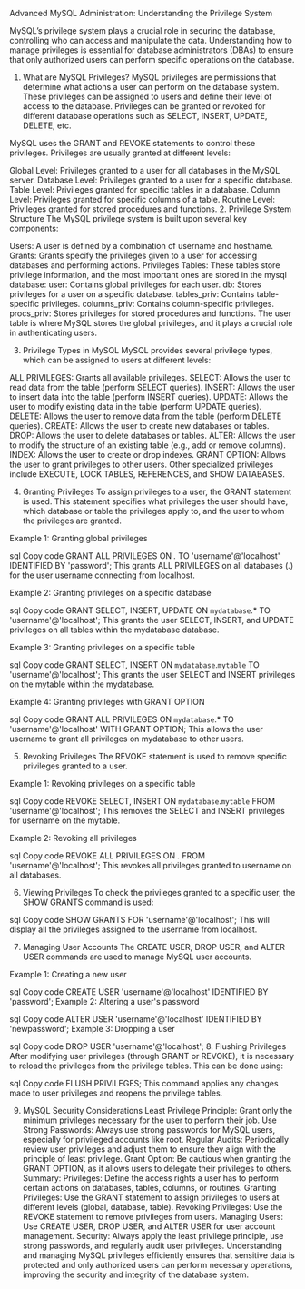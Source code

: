Advanced MySQL Administration: Understanding the Privilege System

MySQL’s privilege system plays a crucial role in securing the database, controlling who can access and manipulate the data. Understanding how to manage privileges is essential for database administrators (DBAs) to ensure that only authorized users can perform specific operations on the database.

1. What are MySQL Privileges?
MySQL privileges are permissions that determine what actions a user can perform on the database system. These privileges can be assigned to users and define their level of access to the database. Privileges can be granted or revoked for different database operations such as SELECT, INSERT, UPDATE, DELETE, etc.

MySQL uses the GRANT and REVOKE statements to control these privileges. Privileges are usually granted at different levels:

Global Level: Privileges granted to a user for all databases in the MySQL server.
Database Level: Privileges granted to a user for a specific database.
Table Level: Privileges granted for specific tables in a database.
Column Level: Privileges granted for specific columns of a table.
Routine Level: Privileges granted for stored procedures and functions.
2. Privilege System Structure
The MySQL privilege system is built upon several key components:

Users: A user is defined by a combination of username and hostname.
Grants: Grants specify the privileges given to a user for accessing databases and performing actions.
Privileges Tables: These tables store privilege information, and the most important ones are stored in the mysql database:
user: Contains global privileges for each user.
db: Stores privileges for a user on a specific database.
tables_priv: Contains table-specific privileges.
columns_priv: Contains column-specific privileges.
procs_priv: Stores privileges for stored procedures and functions.
The user table is where MySQL stores the global privileges, and it plays a crucial role in authenticating users.

3. Privilege Types in MySQL
MySQL provides several privilege types, which can be assigned to users at different levels:

ALL PRIVILEGES: Grants all available privileges.
SELECT: Allows the user to read data from the table (perform SELECT queries).
INSERT: Allows the user to insert data into the table (perform INSERT queries).
UPDATE: Allows the user to modify existing data in the table (perform UPDATE queries).
DELETE: Allows the user to remove data from the table (perform DELETE queries).
CREATE: Allows the user to create new databases or tables.
DROP: Allows the user to delete databases or tables.
ALTER: Allows the user to modify the structure of an existing table (e.g., add or remove columns).
INDEX: Allows the user to create or drop indexes.
GRANT OPTION: Allows the user to grant privileges to other users.
Other specialized privileges include EXECUTE, LOCK TABLES, REFERENCES, and SHOW DATABASES.

4. Granting Privileges
To assign privileges to a user, the GRANT statement is used. This statement specifies what privileges the user should have, which database or table the privileges apply to, and the user to whom the privileges are granted.

Example 1: Granting global privileges

sql
Copy code
GRANT ALL PRIVILEGES ON *.* TO 'username'@'localhost' IDENTIFIED BY 'password';
This grants ALL PRIVILEGES on all databases (*.*) for the user username connecting from localhost.

Example 2: Granting privileges on a specific database

sql
Copy code
GRANT SELECT, INSERT, UPDATE ON `mydatabase`.* TO 'username'@'localhost';
This grants the user SELECT, INSERT, and UPDATE privileges on all tables within the mydatabase database.

Example 3: Granting privileges on a specific table

sql
Copy code
GRANT SELECT, INSERT ON `mydatabase`.`mytable` TO 'username'@'localhost';
This grants the user SELECT and INSERT privileges on the mytable within the mydatabase.

Example 4: Granting privileges with GRANT OPTION

sql
Copy code
GRANT ALL PRIVILEGES ON `mydatabase`.* TO 'username'@'localhost' WITH GRANT OPTION;
This allows the user username to grant all privileges on mydatabase to other users.

5. Revoking Privileges
The REVOKE statement is used to remove specific privileges granted to a user.

Example 1: Revoking privileges on a specific table

sql
Copy code
REVOKE SELECT, INSERT ON `mydatabase`.`mytable` FROM 'username'@'localhost';
This removes the SELECT and INSERT privileges for username on the mytable.

Example 2: Revoking all privileges

sql
Copy code
REVOKE ALL PRIVILEGES ON *.* FROM 'username'@'localhost';
This revokes all privileges granted to username on all databases.

6. Viewing Privileges
To check the privileges granted to a specific user, the SHOW GRANTS command is used:

sql
Copy code
SHOW GRANTS FOR 'username'@'localhost';
This will display all the privileges assigned to the username from localhost.

7. Managing User Accounts
The CREATE USER, DROP USER, and ALTER USER commands are used to manage MySQL user accounts.

Example 1: Creating a new user

sql
Copy code
CREATE USER 'username'@'localhost' IDENTIFIED BY 'password';
Example 2: Altering a user's password

sql
Copy code
ALTER USER 'username'@'localhost' IDENTIFIED BY 'newpassword';
Example 3: Dropping a user

sql
Copy code
DROP USER 'username'@'localhost';
8. Flushing Privileges
After modifying user privileges (through GRANT or REVOKE), it is necessary to reload the privileges from the privilege tables. This can be done using:

sql
Copy code
FLUSH PRIVILEGES;
This command applies any changes made to user privileges and reopens the privilege tables.

9. MySQL Security Considerations
Least Privilege Principle: Grant only the minimum privileges necessary for the user to perform their job.
Use Strong Passwords: Always use strong passwords for MySQL users, especially for privileged accounts like root.
Regular Audits: Periodically review user privileges and adjust them to ensure they align with the principle of least privilege.
Grant Option: Be cautious when granting the GRANT OPTION, as it allows users to delegate their privileges to others.
Summary:
Privileges: Define the access rights a user has to perform certain actions on databases, tables, columns, or routines.
Granting Privileges: Use the GRANT statement to assign privileges to users at different levels (global, database, table).
Revoking Privileges: Use the REVOKE statement to remove privileges from users.
Managing Users: Use CREATE USER, DROP USER, and ALTER USER for user account management.
Security: Always apply the least privilege principle, use strong passwords, and regularly audit user privileges.
Understanding and managing MySQL privileges efficiently ensures that sensitive data is protected and only authorized users can perform necessary operations, improving the security and integrity of the database system.